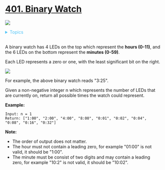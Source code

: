 # [401. Binary Watch](https://leetcode-cn.com/problems/binary-watch/)

![](https://img.shields.io/badge/Difficulty-Easy-green.svg)

<details>
<summary style="color:#4FC3F7">Topics</summary>

* [`Bit Manipulation`](https://leetcode-cn.com/tag/bit-manipulation/)
* [`Backtracking`](https://leetcode-cn.com/tag/backtracking/)

</details>
<br />

A binary watch has 4 LEDs on the top which represent the **hours (0-11)**, and the 6 LEDs on the bottom represent the **minutes (0-59)**.

Each LED represents a zero or one, with the least significant bit on the right.

![](https://upload.wikimedia.org/wikipedia/commons/8/8b/Binary_clock_samui_moon.jpg)

For example, the above binary watch reads "3:25".

Given a non-negative integer n which represents the number of LEDs that are currently on, return all possible times the watch could represent.

**Example:**

```
Input: n = 1
Return: ["1:00", "2:00", "4:00", "8:00", "0:01", "0:02", "0:04", "0:08", "0:16", "0:32"]
```

**Note:**
 + The order of output does not matter.
 + The hour must not contain a leading zero, for example "01:00" is not valid, it should be "1:00".
 + The minute must be consist of two digits and may contain a leading zero, for example "10:2" is not valid, it should be "10:02".
